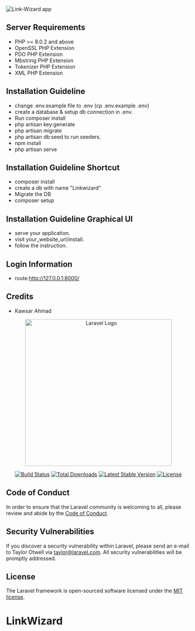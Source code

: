 

![Link-Wizard app](https://user-images.githubusercontent.com/54704888/205476263-a9439eab-ffef-49f5-94e1-e2a731ca69c7.PNG)




## Server Requirements

* PHP >= 8.0.2 and above
* OpenSSL PHP Extension
* PDO PHP Extension       
* Mbstring PHP Extension
* Tokenizer PHP Extension
* XML PHP Extension  

## Installation Guideline

* change .env.example file to .env (cp .env.example .env)
* create a database & setup db connection in .env.
* Run composer install 
* php artisan key:generate
* php artisan migrate
* php artisan db:seed to run seeders.
* npm install
* php artisan serve

## Installation Guideline Shortcut
* composer install
* create a db with name "Linkwizard"
* Migrate the DB
* composer setup

## Installation Guideline Graphical UI
* serve your application.
* visit your_website_url/install.
* follow the instruction.

## Login Information
* route:http://127.0.0.1:8000/
 

## Credits

* Kawsar Ahmad
















<p align="center"><a href="https://laravel.com" target="_blank"><img src="https://raw.githubusercontent.com/laravel/art/master/logo-lockup/5%20SVG/2%20CMYK/1%20Full%20Color/laravel-logolockup-cmyk-red.svg" width="400" alt="Laravel Logo"></a></p>

<p align="center">
<a href="https://travis-ci.org/laravel/framework"><img src="https://travis-ci.org/laravel/framework.svg" alt="Build Status"></a>
<a href="https://packagist.org/packages/laravel/framework"><img src="https://img.shields.io/packagist/dt/laravel/framework" alt="Total Downloads"></a>
<a href="https://packagist.org/packages/laravel/framework"><img src="https://img.shields.io/packagist/v/laravel/framework" alt="Latest Stable Version"></a>
<a href="https://packagist.org/packages/laravel/framework"><img src="https://img.shields.io/packagist/l/laravel/framework" alt="License"></a>
</p>


## Code of Conduct

In order to ensure that the Laravel community is welcoming to all, please review and abide by the [Code of Conduct](https://laravel.com/docs/contributions#code-of-conduct).

## Security Vulnerabilities

If you discover a security vulnerability within Laravel, please send an e-mail to Taylor Otwell via [taylor@laravel.com](mailto:taylor@laravel.com). All security vulnerabilities will be promptly addressed.

## License

The Laravel framework is open-sourced software licensed under the [MIT license](https://opensource.org/licenses/MIT).
# LinkWizard
